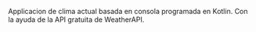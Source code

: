 Applicacion de clima actual basada en consola programada en Kotlin. Con la ayuda de la API gratuita de WeatherAPI.
